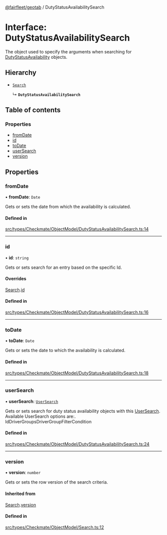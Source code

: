 [@fairfleet/geotab](../README.md) / DutyStatusAvailabilitySearch

# Interface: DutyStatusAvailabilitySearch

The object used to specify the arguments when searching for
 [DutyStatusAvailability](DutyStatusAvailability.md) objects.

## Hierarchy

- [`Search`](Search.md)

  ↳ **`DutyStatusAvailabilitySearch`**

## Table of contents

### Properties

- [fromDate](DutyStatusAvailabilitySearch.md#fromdate)
- [id](DutyStatusAvailabilitySearch.md#id)
- [toDate](DutyStatusAvailabilitySearch.md#todate)
- [userSearch](DutyStatusAvailabilitySearch.md#usersearch)
- [version](DutyStatusAvailabilitySearch.md#version)

## Properties

### fromDate

• **fromDate**: `Date`

Gets or sets the date from which the availability is calculated.

#### Defined in

[src/types/Checkmate/ObjectModel/DutyStatusAvailabilitySearch.ts:14](https://github.com/fairfleet/geotab/blob/ff38bfc/src/types/Checkmate/ObjectModel/DutyStatusAvailabilitySearch.ts#L14)

___

### id

• **id**: `string`

Gets or sets search for an entry based on the specific Id.

#### Overrides

[Search](Search.md).[id](Search.md#id)

#### Defined in

[src/types/Checkmate/ObjectModel/DutyStatusAvailabilitySearch.ts:16](https://github.com/fairfleet/geotab/blob/ff38bfc/src/types/Checkmate/ObjectModel/DutyStatusAvailabilitySearch.ts#L16)

___

### toDate

• **toDate**: `Date`

Gets or sets the date to which the availability is calculated.

#### Defined in

[src/types/Checkmate/ObjectModel/DutyStatusAvailabilitySearch.ts:18](https://github.com/fairfleet/geotab/blob/ff38bfc/src/types/Checkmate/ObjectModel/DutyStatusAvailabilitySearch.ts#L18)

___

### userSearch

• **userSearch**: [`UserSearch`](UserSearch.md)

Gets or sets search for duty status availability objects with this [UserSearch](UserSearch.md).
 Available UserSearch options are:.
 <list><item><description>Id</description></item><item><description>DriverGroups</description></item><item><description>DriverGroupFilterCondition</description></item></list>

#### Defined in

[src/types/Checkmate/ObjectModel/DutyStatusAvailabilitySearch.ts:24](https://github.com/fairfleet/geotab/blob/ff38bfc/src/types/Checkmate/ObjectModel/DutyStatusAvailabilitySearch.ts#L24)

___

### version

• **version**: `number`

Gets or sets the row version of the search criteria.

#### Inherited from

[Search](Search.md).[version](Search.md#version)

#### Defined in

[src/types/Checkmate/ObjectModel/Search.ts:12](https://github.com/fairfleet/geotab/blob/ff38bfc/src/types/Checkmate/ObjectModel/Search.ts#L12)
